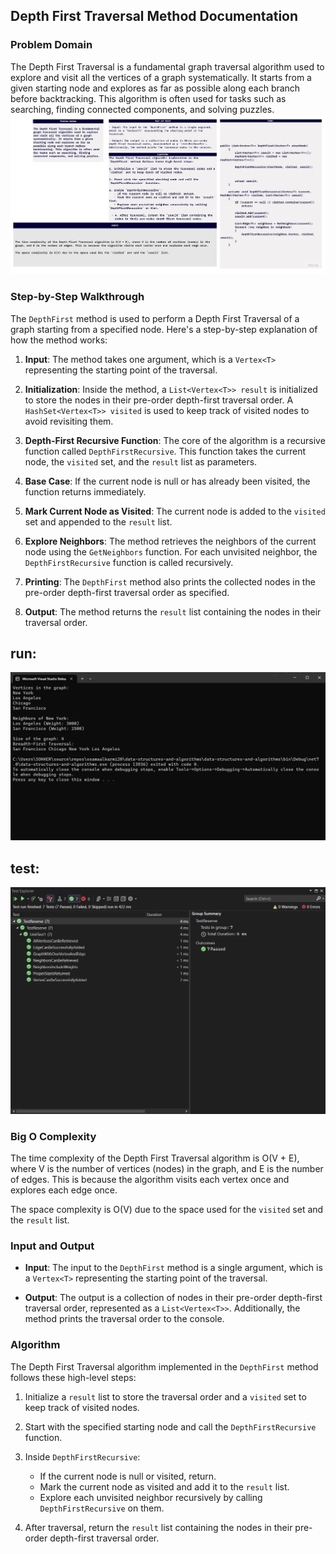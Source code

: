 ﻿
## Depth First Traversal Method Documentation

### Problem Domain
The Depth First Traversal is a fundamental graph traversal algorithm used to explore and visit all the vertices of a graph systematically. It starts from a given starting node and explores as far as possible along each branch before backtracking. This algorithm is often used for tasks such as searching, finding connected components, and solving puzzles.
![white](white.jpg)
### Step-by-Step Walkthrough
The `DepthFirst` method is used to perform a Depth First Traversal of a graph starting from a specified node. Here's a step-by-step explanation of how the method works:

1. **Input**: The method takes one argument, which is a `Vertex<T>` representing the starting point of the traversal.

2. **Initialization**: Inside the method, a `List<Vertex<T>> result` is initialized to store the nodes in their pre-order depth-first traversal order. A `HashSet<Vertex<T>> visited` is used to keep track of visited nodes to avoid revisiting them.

3. **Depth-First Recursive Function**: The core of the algorithm is a recursive function called `DepthFirstRecursive`. This function takes the current node, the `visited` set, and the `result` list as parameters.

4. **Base Case**: If the current node is null or has already been visited, the function returns immediately.

5. **Mark Current Node as Visited**: The current node is added to the `visited` set and appended to the `result` list.

6. **Explore Neighbors**: The method retrieves the neighbors of the current node using the `GetNeighbors` function. For each unvisited neighbor, the `DepthFirstRecursive` function is called recursively.

7. **Printing**: The `DepthFirst` method also prints the collected nodes in the pre-order depth-first traversal order as specified.

8. **Output**: The method returns the `result` list containing the nodes in their traversal order.
## run:
![run](run.png)
## test:
![test](test.png)
### Big O Complexity
The time complexity of the Depth First Traversal algorithm is O(V + E), where V is the number of vertices (nodes) in the graph, and E is the number of edges. This is because the algorithm visits each vertex once and explores each edge once.

The space complexity is O(V) due to the space used for the `visited` set and the `result` list.

### Input and Output
- **Input**: The input to the `DepthFirst` method is a single argument, which is a `Vertex<T>` representing the starting point of the traversal.

- **Output**: The output is a collection of nodes in their pre-order depth-first traversal order, represented as a `List<Vertex<T>>`. Additionally, the method prints the traversal order to the console.

### Algorithm
The Depth First Traversal algorithm implemented in the `DepthFirst` method follows these high-level steps:

1. Initialize a `result` list to store the traversal order and a `visited` set to keep track of visited nodes.

2. Start with the specified starting node and call the `DepthFirstRecursive` function.

3. Inside `DepthFirstRecursive`:
   - If the current node is null or visited, return.
   - Mark the current node as visited and add it to the `result` list.
   - Explore each unvisited neighbor recursively by calling `DepthFirstRecursive` on them.

4. After traversal, return the `result` list containing the nodes in their pre-order depth-first traversal order.

